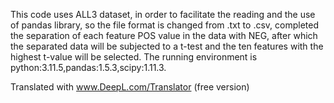 This code uses ALL3 dataset, in order to facilitate the reading and the use of pandas library, so the file format is changed from .txt to .csv, completed the separation of each feature POS value in the data with NEG, after which the separated data will be subjected to a t-test and the ten features with the highest t-value will be selected. The running environment is python:3.11.5,pandas:1.5.3,scipy:1.11.3.

Translated with www.DeepL.com/Translator (free version)